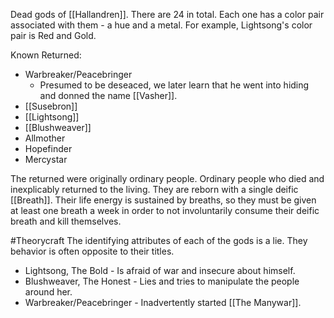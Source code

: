 Dead gods of [[Hallandren]]. There are 24 in total. Each one has a color pair associated with them - a hue and a metal. For example, Lightsong's color pair is Red and Gold.

Known Returned:
* Warbreaker/Peacebringer
	* Presumed to be deseaced, we later learn that he went into hiding and donned the name [[Vasher]].
* [[Susebron]]
* [[Lightsong]]
* [[Blushweaver]]
* Allmother
* Hopefinder
* Mercystar

The returned were originally ordinary people. Ordinary people who died and inexplicably returned to the living. They are reborn with a single deific [[Breath]]. Their life energy is sustained by breaths, so they must be given at least one breath a week in order to not involuntarily consume their deific breath and kill themselves.

#Theorycraft 
The identifying attributes of each of the gods is a lie. They behavior is often opposite to their titles. 
* Lightsong, The Bold - Is afraid of war and insecure about himself. 
* Blushweaver, The Honest - Lies and tries to manipulate the people around her.
* Warbreaker/Peacebringer - Inadvertently started [[The Manywar]].